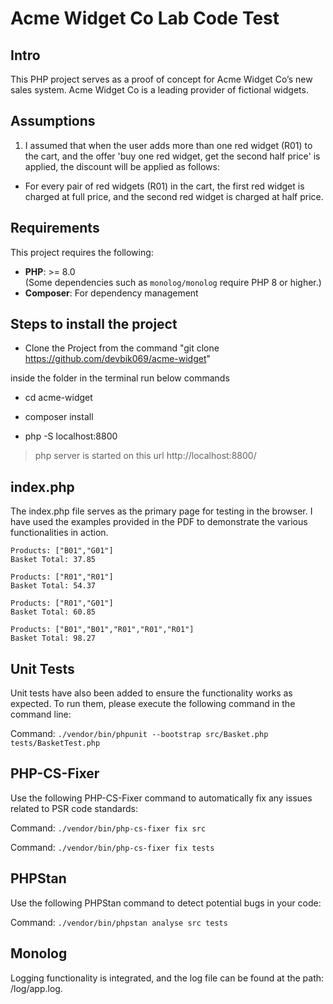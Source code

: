 
# Acme Widget Co Lab Code Test



## Intro


This PHP project serves as a proof of concept for Acme Widget Co’s new sales system. Acme Widget Co is a leading provider of fictional widgets.


## Assumptions


1. I assumed that when the user adds more than one red widget (R01) to the cart, and the offer 'buy one red widget, get the second half price' is applied, the discount will be applied as follows:

- For every pair of red widgets (R01) in the cart, the first red widget is charged at full price, and the second red widget is charged at half price.

## Requirements

This project requires the following:

- **PHP**: >= 8.0  
  (Some dependencies such as `monolog/monolog` require PHP 8 or higher.)
- **Composer**: For dependency management


## Steps to install the project



- Clone the Project from the command "git clone https://github.com/devbik069/acme-widget"

inside the folder in the terminal run below commands


- cd acme-widget

- composer install

- php -S localhost:8800



> php server is started on this url http://localhost:8800/


## index.php
The index.php file serves as the primary page for testing in the browser. I have used the examples provided in the PDF to demonstrate the various functionalities in action.

    Products: ["B01","G01"]  
    Basket Total: 37.85  
      
    Products: ["R01","R01"]  
    Basket Total: 54.37  
      
    Products: ["R01","G01"]  
    Basket Total: 60.85  
      
    Products: ["B01","B01","R01","R01","R01"]  
    Basket Total: 98.27


## Unit Tests
Unit tests have also been added to ensure the functionality works as expected. To run them, please execute the following command in the command line:




Command:  `./vendor/bin/phpunit --bootstrap src/Basket.php tests/BasketTest.php`


## PHP-CS-Fixer
Use the following PHP-CS-Fixer command to automatically fix any issues related to PSR code standards:



Command: `./vendor/bin/php-cs-fixer fix src`

Command: `./vendor/bin/php-cs-fixer fix tests`

## PHPStan

Use the following PHPStan command to detect potential bugs in your code:



Command: `./vendor/bin/phpstan analyse src tests`


## Monolog
Logging functionality is integrated, and the log file can be found at the path: /log/app.log.
